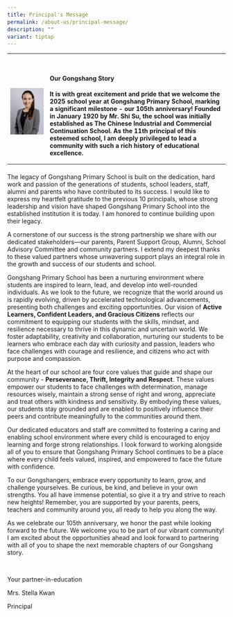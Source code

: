 ```yaml
---
title: Principal's Message
permalink: /about-us/principal-message/
description: ""
variant: tiptap
---
```

<table style="minWidth: 50px">
<colgroup>
<col>
<col>
</colgroup>
<tbody>
<tr>
<th rowspan="2" colspan="1">
<p></p>
<div class="isomer-image-wrapper">
<img style="width: 100%" height="auto" width="100%" alt="" src="/images/2025 uploads/P_Mrs_Stella_Kwan.jpg">
</div>
</th>
<th rowspan="1" colspan="1">
<h4></h4>
</th>
</tr>
<tr>
<td rowspan="1" colspan="1">
<h4><strong>Our Gongshang Story</strong></h4>
<p><strong>It is with great excitement and pride that we welcome the 2025 school year at Gongshang Primary School, marking a significant milestone - our 105th anniversary! Founded in January 1920 by Mr. Shi Su, the school was initially established as The Chinese Industrial and Commercial Continuation School. As the 11th principal of this esteemed school, I am deeply privileged to lead a community with such a rich history of educational excellence.</strong>
</p>
</td>
</tr>
</tbody>
</table>
<h4></h4>
<p>The legacy of Gongshang Primary School is built on the dedication, hard
work and passion of the generations of students, school leaders, staff,
alumni and parents who have contributed to its success. I would like to
express my heartfelt gratitude to the previous 10 principals, whose strong
leadership and vision have shaped Gongshang Primary School into the established
institution it is today. I am honored to continue building upon their legacy.</p>
<p>A cornerstone of our success is the strong partnership we share with our
dedicated stakeholders—our parents, Parent Support Group, Alumni, School
Advisory Committee and community partners. I extend my deepest thanks to
these valued partners whose unwavering support plays an integral role in
the growth and success of our students and school.</p>
<p>Gongshang Primary School has been a nurturing environment where students
are inspired to learn, lead, and develop into well-rounded individuals.
As we look to the future, we recognize that the world around us is rapidly
evolving, driven by accelerated technological advancements, presenting
both challenges and exciting opportunities. Our vision of <strong>Active Learners, Confident Leaders, and Gracious Citizens</strong> reflects
our commitment to equipping our students with the skills, mindset, and
resilience necessary to thrive in this dynamic and uncertain world. We
foster adaptability, creativity and collaboration, nurturing our students
to be learners who embrace each day with curiosity and passion, leaders
who face challenges with courage and resilience, and citizens who act with
purpose and compassion.</p>
<p>At the heart of our school are four core values that guide and shape our
community - <strong>Perseverance, Thrift, Integrity and Respect</strong>.
These values empower our students to face challenges with determination,
manage resources wisely, maintain a strong sense of right and wrong, appreciate
and treat others with kindness and sensitivity. By embodying these values,
our students stay grounded and are enabled to positively influence their
peers and contribute meaningfully to the communities around them.</p>
<p>Our dedicated educators and staff are committed to fostering a caring
and enabling school environment where every child is encouraged to enjoy
learning and forge strong relationships. I look forward to working alongside
all of you to ensure that Gongshang Primary School continues to be a place
where every child feels valued, inspired, and empowered to face the future
with confidence.&nbsp;</p>
<p>To our Gongshangers, embrace every opportunity to learn, grow, and challenge
yourselves. Be curious, be kind, and believe in your own strengths. You
all have immense potential, so give it a try and strive to reach new heights!
Remember, you are supported by your parents, peers, teachers and community
around you, all ready to help you along the way.</p>
<p>As we celebrate our 105th anniversary, we honor the past while looking
forward to the future. We welcome you to be part of our vibrant community!
I am excited about the opportunities ahead and look forward to partnering
with all of you to shape the next memorable chapters of our Gongshang story.</p>
<p>&nbsp;</p>
<p>Your partner-in-education</p>
<p>Mrs. Stella Kwan</p>
<p>Principal</p>
